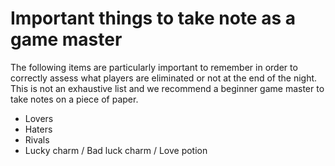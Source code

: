 Important things to take note as a game master
==============================================

The following items are particularly important to remember in order to correctly assess what players are eliminated or not at the end of the night.
This is not an exhaustive list and we recommend a beginner game master to take notes on a piece of paper.

* Lovers
* Haters
* Rivals
* Lucky charm / Bad luck charm / Love potion
